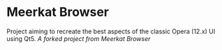 Meerkat Browser
=============

Project aiming to recreate the best aspects of the classic Opera (12.x) UI using Qt5. 
*A forked project from Meerkat Browser*

